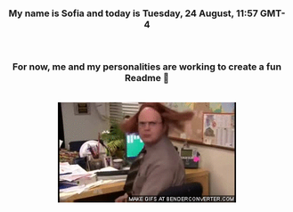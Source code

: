 


<div align="center">
<h3 >My name is Sofia and today is Tuesday, 24 August, 11:57 GMT-4</h3><br>
<h3 >For now, me and my personalities are working to create a fun Readme 👋
</h3><br>
<img src='img/dwight.gif' alt='working...'/>
</div>
